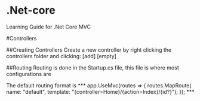 # .Net-core
Learning Guide for .Net Core MVC

#Controllers 

##Creating Controllers 
Create a new controller by right clicking the controllers folder and clicking: [add] [empty]


##Routing 
Routing is done in the Startup.cs file, this file is where most configurations are 

The default routing format is 
*** app.UseMvc(routes =>
{
    routes.MapRoute(
        name: "default",
        template: "{controller=Home}/{action=Index}/{id?}");
}); ***
